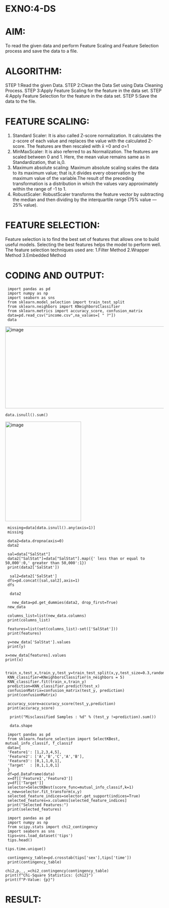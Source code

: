 # EXNO:4-DS
# AIM:
To read the given data and perform Feature Scaling and Feature Selection process and save the
data to a file.

# ALGORITHM:
STEP 1:Read the given Data.
STEP 2:Clean the Data Set using Data Cleaning Process.
STEP 3:Apply Feature Scaling for the feature in the data set.
STEP 4:Apply Feature Selection for the feature in the data set.
STEP 5:Save the data to the file.

# FEATURE SCALING:
1. Standard Scaler: It is also called Z-score normalization. It calculates the z-score of each value and replaces the value with the calculated Z-score. The features are then rescaled with x̄ =0 and σ=1
2. MinMaxScaler: It is also referred to as Normalization. The features are scaled between 0 and 1. Here, the mean value remains same as in Standardization, that is,0.
3. Maximum absolute scaling: Maximum absolute scaling scales the data to its maximum value; that is,it divides every observation by the maximum value of the variable.The result of the preceding transformation is a distribution in which the values vary approximately within the range of -1 to 1.
4. RobustScaler: RobustScaler transforms the feature vector by subtracting the median and then dividing by the interquartile range (75% value — 25% value).

# FEATURE SELECTION:
Feature selection is to find the best set of features that allows one to build useful models. Selecting the best features helps the model to perform well.
The feature selection techniques used are:
1.Filter Method
2.Wrapper Method
3.Embedded Method

# CODING AND OUTPUT:

```
 import pandas as pd
 import numpy as np
 import seaborn as sns
 from sklearn.model_selection import train_test_split
 from sklearn.neighbors import KNeighborsClassifier
 from sklearn.metrics import accuracy_score, confusion_matrix
 data=pd.read_csv("income.csv",na_values=[ " ?"])
 data
```
<img width="907" height="261" alt="image" src="https://github.com/user-attachments/assets/42421e90-1db4-459f-94f5-ab7b0b72a62d" />

```
data.isnull().sum()
```
<img width="241" height="317" alt="image" src="https://github.com/user-attachments/assets/22dd6c9d-b756-4c23-88c2-e821d0f293a2" />

```
 missing=data[data.isnull().any(axis=1)]
 missing
```


```
 data2=data.dropna(axis=0)
 data2
```


```
 sal=data["SalStat"]
 data2["SalStat"]=data["SalStat"].map({' less than or equal to 50,000':0,' greater than 50,000':1})
 print(data2['SalStat'])
```


```
  sal2=data2['SalStat']
 dfs=pd.concat([sal,sal2],axis=1)
 dfs
```


```
  data2
```



```
   new_data=pd.get_dummies(data2, drop_first=True)
 new_data
```



```
 columns_list=list(new_data.columns)
 print(columns_list)
```



```
 features=list(set(columns_list)-set(['SalStat']))
 print(features)
```



```
 y=new_data['SalStat'].values
 print(y)
```                                                                         





```
x=new_data[features].values
print(x)
```


```
 train_x,test_x,train_y,test_y=train_test_split(x,y,test_size=0.3,random_state=0)
 KNN_classifier=KNeighborsClassifier(n_neighbors = 5)
 KNN_classifier.fit(train_x,train_y)
 prediction=KNN_classifier.predict(test_x)
 confusionMatrix=confusion_matrix(test_y, prediction)
 print(confusionMatrix)
```





```
 accuracy_score=accuracy_score(test_y,prediction)
 print(accuracy_score)
```






```
  print("Misclassified Samples : %d" % (test_y !=prediction).sum())
```




```
  data.shape
```



```  
 import pandas as pd
 from sklearn.feature_selection import SelectKBest, mutual_info_classif, f_classif
 data={
 'Feature1': [1,2,3,4,5],
 'Feature2': ['A','B','C','A','B'],
 'Feature3': [0,1,1,0,1],
 'Target'  : [0,1,1,0,1]
 }
 df=pd.DataFrame(data)
 x=df[['Feature1','Feature3']]
 y=df[['Target']]
 selector=SelectKBest(score_func=mutual_info_classif,k=1)
 x_new=selector.fit_transform(x,y)
 selected_feature_indices=selector.get_support(indices=True)
 selected_features=x.columns[selected_feature_indices]
 print("Selected Features:")
 print(selected_features)
```



```
 import pandas as pd
 import numpy as np
 from scipy.stats import chi2_contingency
 import seaborn as sns
 tips=sns.load_dataset('tips')
 tips.head()
```


 ```
tips.time.unique()
```


```
 contingency_table=pd.crosstab(tips['sex'],tips['time'])
 print(contingency_table)
```

 ``` 
 chi2,p,_,_=chi2_contingency(contingency_table)
 print(f"Chi-Square Statistics: {chi2}")
 print(f"P-Value: {p}")
```






































































# RESULT:
       
